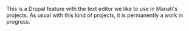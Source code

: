This is a Drupal feature with the text editor we like to use in Manati's projects. As usual with this kind of projects, it is permanently a work in progress.
